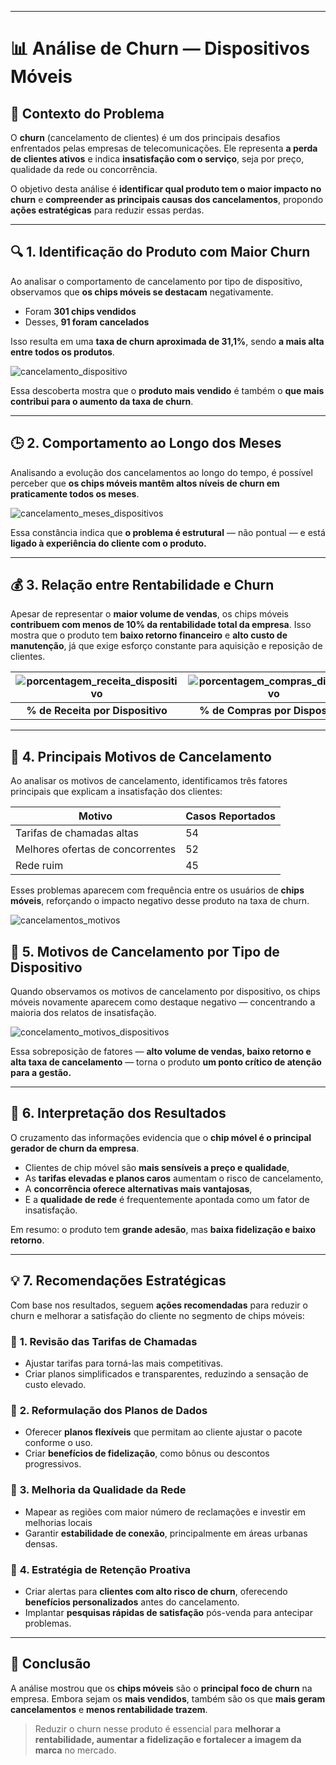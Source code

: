 
---

# **📊 Análise de Churn — Dispositivos Móveis**

## 🎯 **Contexto do Problema**

O **churn** (cancelamento de clientes) é um dos principais desafios enfrentados pelas empresas de telecomunicações.
Ele representa **a perda de clientes ativos** e indica **insatisfação com o serviço**, seja por preço, qualidade da rede ou concorrência.

O objetivo desta análise é **identificar qual produto tem o maior impacto no churn** e **compreender as principais causas dos cancelamentos**, propondo **ações estratégicas** para reduzir essas perdas.

---

## 🔍 **1. Identificação do Produto com Maior Churn**

Ao analisar o comportamento de cancelamento por tipo de dispositivo, observamos que **os chips móveis se destacam** negativamente.

* Foram **301 chips vendidos**
* Desses, **91 foram cancelados**



Isso resulta em uma **taxa de churn aproximada de 31,1%**, sendo **a mais alta entre todos os produtos**.

![cancelamento_dispositivo](../Imagens/cancelamento_dispositivo.png)

Essa descoberta mostra que o **produto mais vendido** é também o **que mais contribui para o aumento da taxa de churn**.

---

## 🕒 **2. Comportamento ao Longo dos Meses**

Analisando a evolução dos cancelamentos ao longo do tempo, é possível perceber que **os chips móveis mantêm altos níveis de churn em praticamente todos os meses**.

![cancelamento_meses_dispositivos](../Imagens/cancelamento_meses_dispositivos.png)

Essa constância indica que **o problema é estrutural** — não pontual — e está **ligado à experiência do cliente com o produto.**

---

## 💰 **3. Relação entre Rentabilidade e Churn**

Apesar de representar o **maior volume de vendas**, os chips móveis **contribuem com menos de 10% da rentabilidade total da empresa**.
Isso mostra que o produto tem **baixo retorno financeiro** e **alto custo de manutenção**, já que exige esforço constante para aquisição e reposição de clientes.

| ![porcentagem_receita_dispositivo](../Imagens/porcentagem_receita_dispositivo.png) | ![porcentagem_compras_dispositivo](../Imagens/percentual_compras_dispositivos.png) |
|:--:|:--:|
| **% de Receita por Dispositivo** | **% de Compras por Dispositivo** |


---

## 🧩 **4. Principais Motivos de Cancelamento**

Ao analisar os motivos de cancelamento, identificamos três fatores principais que explicam a insatisfação dos clientes:

| Motivo                           | Casos Reportados |
| -------------------------------- | ---------------- |
| Tarifas de chamadas altas        | 54               |
| Melhores ofertas de concorrentes | 52               |
| Rede ruim                        | 45               |

Esses problemas aparecem com frequência entre os usuários de **chips móveis**, reforçando o impacto negativo desse produto na taxa de churn.

![cancelamentos_motivos](../Imagens/cancelamentos_motivos.png)

## 🔎 **5. Motivos de Cancelamento por Tipo de Dispositivo**

Quando observamos os motivos de cancelamento por dispositivo, os chips móveis novamente aparecem como destaque negativo — concentrando a maioria dos relatos de insatisfação.

![concelamento_motivos_dispositivos](../Imagens/concelamento_motivos_dispositivos.png)

Essa sobreposição de fatores — **alto volume de vendas, baixo retorno e alta taxa de cancelamento** — torna o produto **um ponto crítico de atenção para a gestão.**

---

## 🧭 **6. Interpretação dos Resultados**

O cruzamento das informações evidencia que o **chip móvel é o principal gerador de churn da empresa**.

* Clientes de chip móvel são **mais sensíveis a preço e qualidade**,
* As **tarifas elevadas e planos caros** aumentam o risco de cancelamento,
* A **concorrência oferece alternativas mais vantajosas**,
* E a **qualidade de rede** é frequentemente apontada como um fator de insatisfação.

Em resumo: o produto tem **grande adesão**, mas **baixa fidelização e baixo retorno**.

---

## 💡 **7. Recomendações Estratégicas**

Com base nos resultados, seguem **ações recomendadas** para reduzir o churn e melhorar a satisfação do cliente no segmento de chips móveis:

### 🔧 **1. Revisão das Tarifas de Chamadas**

* Ajustar tarifas para torná-las mais competitivas.
* Criar planos simplificados e transparentes, reduzindo a sensação de custo elevado.

### 📱 **2. Reformulação dos Planos de Dados**

* Oferecer **planos flexíveis** que permitam ao cliente ajustar o pacote conforme o uso.
* Criar **benefícios de fidelização**, como bônus ou descontos progressivos.

### 📶 **3. Melhoria da Qualidade da Rede**

* Mapear as regiões com maior número de reclamações e investir em melhorias locais
* Garantir **estabilidade de conexão**, principalmente em áreas urbanas densas.

### 💬 **4. Estratégia de Retenção Proativa**

* Criar alertas para **clientes com alto risco de churn**, oferecendo **benefícios personalizados** antes do cancelamento.
* Implantar **pesquisas rápidas de satisfação** pós-venda para antecipar problemas.

---

## 🧾 **Conclusão**

A análise mostrou que os **chips móveis** são o **principal foco de churn** na empresa.
Embora sejam os **mais vendidos**, também são os que **mais geram cancelamentos** e **menos rentabilidade trazem**.

> Reduzir o churn nesse produto é essencial para **melhorar a rentabilidade, aumentar a fidelização e fortalecer a imagem da marca** no mercado.

